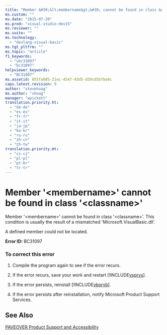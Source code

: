 ```yaml
---
title: "Member &#39;&lt;membername&gt;&#39; cannot be found in class &#39;&lt;classname&gt;&#39; | Microsoft Docs"
ms.custom: ""
ms.date: "2015-07-20"
ms.prod: "visual-studio-dev15"
ms.reviewer: ""
ms.suite: ""
ms.technology: 
  - "devlang-visual-basic"
ms.tgt_pltfrm: ""
ms.topic: "article"
f1_keywords: 
  - "vbc31097"
  - "bc31097"
helpviewer_keywords: 
  - "BC31097"
ms.assetid: 855fa085-21ec-4547-93d5-d39cd5b7be8c
caps.latest.revision: 9
author: "stevehoag"
ms.author: "shoag"
manager: "wpickett"
translation.priority.ht: 
  - "de-de"
  - "es-es"
  - "fr-fr"
  - "it-it"
  - "ja-jp"
  - "ko-kr"
  - "ru-ru"
  - "zh-cn"
  - "zh-tw"
translation.priority.mt: 
  - "cs-cz"
  - "pl-pl"
  - "pt-br"
  - "tr-tr"
---
```

# Member &#39;&lt;membername&gt;&#39; cannot be found in class &#39;&lt;classname&gt;&#39;
Member '\<membername>' cannot be found in class '\<classname>'. This condition is usually the result of a mismatched 'Microsoft.VisualBasic.dll'.  
  
 A defined member could not be located.  
  
 **Error ID:** BC31097  
  
### To correct this error  
  
1.  Compile the program again to see if the error recurs.  
  
2.  If the error recurs, save your work and restart [!INCLUDE[vsprvs](../code-quality/includes/vsprvs_md.md)].  
  
3.  If the error persists, reinstall [!INCLUDE[vbprvb](../code-quality/includes/vbprvb_md.md)].  
  
4.  If the error persists after reinstallation, notify Microsoft Product Support Services.  
  
## See Also  
 [PAVEOVER Product Support and Accessibility](http://msdn.microsoft.com/en-us/14e1d293-7b6d-40a6-bf3e-a92f8ee6c88c)